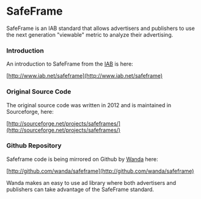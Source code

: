 # SafeFrame

SafeFrame is an IAB standard that allows advertisers and publishers to use the next generation "viewable" metric to analyze their advertising.

### Introduction ###

An introduction to SafeFrame from the [IAB](http://www.iab.net) is here:

[http://www.iab.net/safeframe](http://www.iab.net/safeframe)

### Original Source Code ###

The original source code was written in 2012 and is maintained in Sourceforge, here:

[http://sourceforge.net/projects/safeframes/](http://sourceforge.net/projects/safeframes/)

### Github Repository ###

Safeframe code is being mirrored on Github by [Wanda](http://wanda.io) here:

[http://github.com/wanda/safeframe](http://github.com/wanda/safeframe)

Wanda makes an easy to use ad library where both advertisers and publishers can take advantage of the SafeFrame standard.